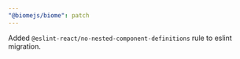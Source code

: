 ```yaml
---
"@biomejs/biome": patch
---
```


Added `@eslint-react/no-nested-component-definitions` rule to eslint migration.
